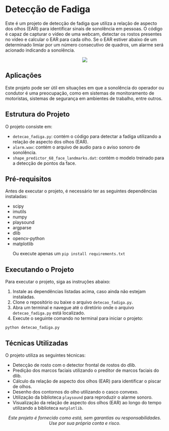 <!DOCTYPE html>
<html>
<head>
  <meta charset="UTF-8">

</head>
<body>
  <h1>Detecção de Fadiga</h1>
  <p>Este é um projeto de detecção de fadiga que utiliza a relação de aspecto dos olhos (EAR) para identificar sinais de sonolência em pessoas. O código é capaz de capturar o vídeo de uma webcam, detectar os rostos presentes no vídeo e calcular o EAR para cada olho. Se o EAR estiver abaixo de um determinado limiar por um número consecutivo de quadros, um alarme será acionado indicando a sonolência.</p>
  <p align="center">
  <img src="https://media.giphy.com/media/v1.Y2lkPTc5MGI3NjExemV1MG9haHRpemRlOXI4ZWdjczlnZ2xpYjJuNWdiY3c0eDF3c2dxdyZlcD12MV9pbnRlcm5hbF9naWZfYnlfaWQmY3Q9Zw/7WFB3NWFa6ZytEnvyd/giphy.gif" />
  </p>
  <h2>Aplicações</h2>
  <p>Este projeto pode ser útil em situações em que a sonolência do operador ou condutor é uma preocupação, como em sistemas de monitoramento de motoristas, sistemas de segurança em ambientes de trabalho, entre outros.</p>
  <h2>Estrutura do Projeto</h2>
  <p>O projeto consiste em:</p>
  <ul>
    <li><code>detecao_fadiga.py</code>: contém o código para detectar a fadiga utilizando a relação de aspecto dos olhos (EAR).</li>
    <li><code>alarm.wav</code>: contém o arquivo de audio para o aviso sonoro de sonolência.</li>
    <li><code>shape_predictor_68_face_landmarks.dat</code>: contém o modelo treinado para a detecção de pontos da face.</li>                                                                 
  </ul>
  <h2>Pré-requisitos</h2>
  <p>Antes de executar o projeto, é necessário ter as seguintes dependências instaladas:</p>
  <ul>
    <li>scipy</li>
    <li>imutils</li>
    <li>numpy</li>
    <li>playsound</li>
    <li>argparse</li>
    <li>dlib</li>
    <li>opencv-python</li>
    <li>matplotlib</li>
  <p>Ou execute apenas um <code>pip install requirements.txt</code></p></p>
  </ul>
  <h2>Executando o Projeto</h2>
  <p>Para executar o projeto, siga as instruções abaixo:</p>
  <ol>
    <li>Instale as dependências listadas acima, caso ainda não estejam instaladas.</li>
    <li>Clone o repositório ou baixe o arquivo <code>detecao_fadiga.py</code>.</li>
    <li>Abra um terminal e navegue até o diretório onde o arquivo <code>detecao_fadiga.py</code> está localizado.</li>
    <li>Execute o seguinte comando no terminal para iniciar o projeto:</li>
  </ol>
  <pre><code>python detecao_fadiga.py</code></pre>
  <h2>Técnicas Utilizadas</h2>
  <p>O projeto utiliza as seguintes técnicas:</p>
  <ul>
    <li>Detecção de rosto com o detector frontal de rostos do dlib.</li>
    <li>Predição dos marcos faciais utilizando o preditor de marcos faciais do dlib.</li>
    <li>Cálculo da relação de aspecto dos olhos (EAR) para identificar o piscar de olhos.</li>
    <li>Desenho dos contornos do olho utilizando o casco convexo.</li>
    <li>Utilização da biblioteca <code>playsound</code> para reproduzir o alarme sonoro.</li>
    <li>Visualização da relação de aspecto dos olhos (EAR) ao longo do tempo utilizando a biblioteca <code>matplotlib</code>.</li>
  </ul>
  <p align="center"><em>Este projeto é fornecido como está, sem garantias ou responsabilidades. Use por sua própria conta e risco.</em></p>
</body>
</html>

